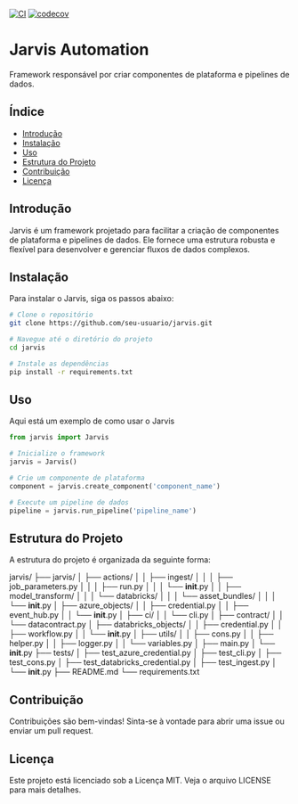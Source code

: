 [![CI](https://github.com/lealdouglas/jarvis/actions/workflows/pipeline.yaml/badge.svg)](https://github.com/lealdouglas/jarvis/actions/workflows/pipeline.yaml)
[![codecov](https://codecov.io/github/lealdouglas/jarvis/graph/badge.svg?token=6FNOHX7A2C)](https://codecov.io/github/lealdouglas/jarvis)

# Jarvis Automation

Framework responsável por criar componentes de plataforma e pipelines de dados.

## Índice

- [Introdução](#introdução)
- [Instalação](#instalação)
- [Uso](#uso)
- [Estrutura do Projeto](#estrutura-do-projeto)
- [Contribuição](#contribuição)
- [Licença](#licença)

## Introdução

Jarvis é um framework projetado para facilitar a criação de componentes de plataforma e pipelines de dados. Ele fornece uma estrutura robusta e flexível para desenvolver e gerenciar fluxos de dados complexos.

## Instalação

Para instalar o Jarvis, siga os passos abaixo:

```bash
# Clone o repositório
git clone https://github.com/seu-usuario/jarvis.git

# Navegue até o diretório do projeto
cd jarvis

# Instale as dependências
pip install -r requirements.txt
```

## Uso

Aqui está um exemplo de como usar o Jarvis

```python
from jarvis import Jarvis

# Inicialize o framework
jarvis = Jarvis()

# Crie um componente de plataforma
component = jarvis.create_component('component_name')

# Execute um pipeline de dados
pipeline = jarvis.run_pipeline('pipeline_name')
```

## Estrutura do Projeto

A estrutura do projeto é organizada da seguinte forma:

jarvis/
├── jarvis/
│ ├── actions/
│ │ ├── ingest/
│ │ │ ├── job_parameters.py
│ │ │ ├── run.py
│ │ │ └── **init**.py
│ │ ├── model_transform/
│ │ │ └── databricks/
│ │ │ └── asset_bundles/
│ │ │ └── **init**.py
│ ├── azure_objects/
│ │ ├── credential.py
│ │ ├── event_hub.py
│ │ └── **init**.py
│ ├── ci/
│ │ └── cli.py
│ ├── contract/
│ │ └── datacontract.py
│ ├── databricks_objects/
│ │ ├── credential.py
│ │ ├── workflow.py
│ │ └── **init**.py
│ ├── utils/
│ │ ├── cons.py
│ │ ├── helper.py
│ │ ├── logger.py
│ │ └── variables.py
│ ├── main.py
│ └── **init**.py
├── tests/
│ ├── test_azure_credential.py
│ ├── test_cli.py
│ ├── test_cons.py
│ ├── test_databricks_credential.py
│ ├── test_ingest.py
│ └── **init**.py
├── README.md
└── requirements.txt

## Contribuição

Contribuições são bem-vindas! Sinta-se à vontade para abrir uma issue ou enviar um pull request.

## Licença

Este projeto está licenciado sob a Licença MIT. Veja o arquivo LICENSE para mais detalhes.
